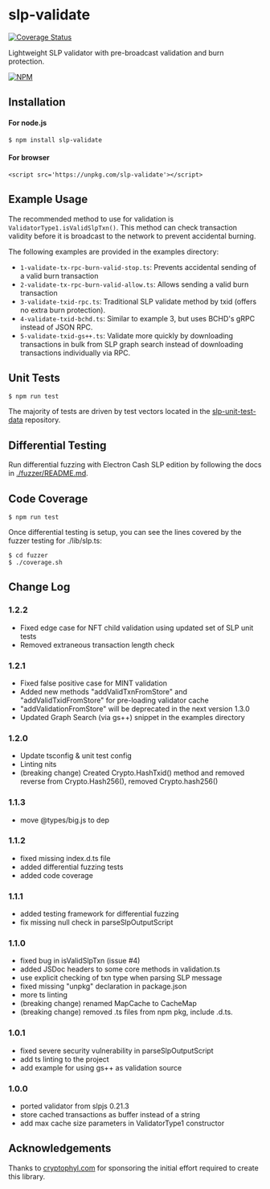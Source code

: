 # slp-validate

[![Coverage Status](https://coveralls.io/repos/github/simpleledger/slp-validate.js/badge.svg?branch=master)](https://coveralls.io/github/simpleledger/slp-validate.js?branch=master)

Lightweight SLP validator with pre-broadcast validation and burn protection.

[![NPM](https://nodei.co/npm/slp-validate.png)](https://nodei.co/npm/slp-validate/)



## Installation

#### For node.js
`$ npm install slp-validate`

#### For browser
```<script src='https://unpkg.com/slp-validate'></script>```



## Example Usage

The recommended method to use for validation is `ValidatorType1.isValidSlpTxn()`.  This method can check transaction validity before it is broadcast to the network to prevent accidental burning. 

The following examples are provided in the examples directory:

 - `1-validate-tx-rpc-burn-valid-stop.ts`: Prevents accidental sending of a valid burn transaction
 - `2-validate-tx-rpc-burn-valid-allow.ts`: Allows sending a valid burn transaction
 - `3-validate-txid-rpc.ts`: Traditional SLP validate method by txid (offers no extra burn protection).
 - `4-validate-txid-bchd.ts`: Similar to example 3, but uses BCHD's gRPC instead of JSON RPC.
 - `5-validate-txid-gs++.ts`: Validate more quickly by downloading transactions in bulk from SLP graph search instead of downloading transactions individually via RPC.



## Unit Tests

`$ npm run test`

The majority of tests are driven by test vectors located in the [slp-unit-test-data](https://github.com/simpleledger/slp-unit-test-data.git) repository.



## Differential Testing

Run differential fuzzing with Electron Cash SLP edition by following the docs in [./fuzzer/README.md](./fuzzer/README.md).



## Code Coverage

`$ npm run test`

Once differential testing is setup, you can see the lines covered by the fuzzer testing for ./lib/slp.ts:
```
$ cd fuzzer
$ ./coverage.sh
```



## Change Log

### 1.2.2
- Fixed edge case for NFT child validation using updated set of SLP unit tests
- Removed extraneous transaction length check

### 1.2.1
- Fixed false positive case for MINT validation
- Added new methods "addValidTxnFromStore" and "addValidTxidFromStore" for pre-loading validator cache
- "addValidationFromStore" will be deprecated in the next version 1.3.0
- Updated Graph Search (via gs++) snippet in the examples directory 

### 1.2.0
- Update tsconfig & unit test config
- Linting nits
- (breaking change) Created Crypto.HashTxid() method and removed reverse from Crypto.Hash256(), removed Crypto.hash256()

### 1.1.3
- move @types/big.js to dep

### 1.1.2
- fixed missing index.d.ts file
- added differential fuzzing tests
- added code coverage

### 1.1.1
- added testing framework for differential fuzzing
- fix missing null check in parseSlpOutputScript

### 1.1.0
- fixed bug in isValidSlpTxn (issue #4)
- added JSDoc headers to some core methods in validation.ts
- use explicit checking of txn type when parsing SLP message
- fixed missing "unpkg" declaration in package.json
- more ts linting
- (breaking change) renamed MapCache to CacheMap
- (breaking change) removed .ts files from npm pkg, include .d.ts.

### 1.0.1
- fixed severe security vulnerability in parseSlpOutputScript
- add ts linting to the project
- add example for using gs++ as validation source

### 1.0.0
- ported validator from slpjs 0.21.3
- store cached transactions as buffer instead of a string
- add max cache size parameters in ValidatorType1 constructor



## Acknowledgements 

Thanks to [cryptophyl.com](https://cryptophyl.com) for sponsoring the initial effort required to create this library.

